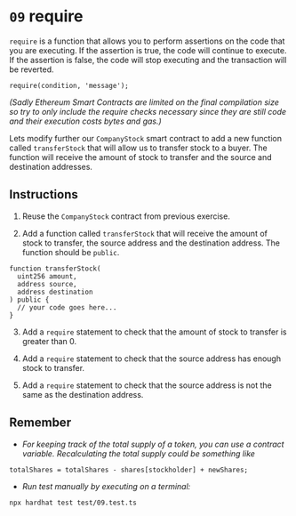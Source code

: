 # `09` require

`require` is a function that allows you to perform assertions on the code that you are executing. If the assertion is true, the code will continue to execute. If the assertion is false, the code will stop executing and the transaction will be reverted.

```solidity
require(condition, 'message');
```

_(Sadly Ethereum Smart Contracts are limited on the final compilation size so try to only include the require checks necessary since they are still code and their execution costs bytes and gas.)_

Lets modify further our `CompanyStock` smart contract to add a new function called `transferStock` that will allow us to transfer stock to a buyer.
The function will receive the amount of stock to transfer and the source and destination addresses.

## Instructions

1. Reuse the `CompanyStock` contract from previous exercise.

2. Add a function called `transferStock` that will receive the amount of stock to transfer, the source address and the destination address. The function should be `public`.

```solidity
function transferStock(
  uint256 amount,
  address source,
  address destination
) public {
  // your code goes here...
}

```

3. Add a `require` statement to check that the amount of stock to transfer is greater than 0.

4. Add a `require` statement to check that the source address has enough stock to transfer.

5. Add a `require` statement to check that the source address is not the same as the destination address.

## Remember

- _For keeping track of the total supply of a token, you can use a contract variable. Recalculating the total supply could be something like_

```solidity
totalShares = totalShares - shares[stockholder] + newShares;
```

- _Run test manually by executing on a terminal:_

```shell
npx hardhat test test/09.test.ts
```
